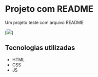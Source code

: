 # Projeto com README
Um projeto teste com arquivo README

[<img src="./shurato.gif">]

## Tecnologias utilizadas
- HTML
- CSS
- JS
